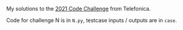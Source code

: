 My solutions to the [2021 Code Challenge](https://codechallenge.0x14.net) from Telefonica.

Code for challenge N is in `N.py`, testcase inputs / outputs are in `case`.

